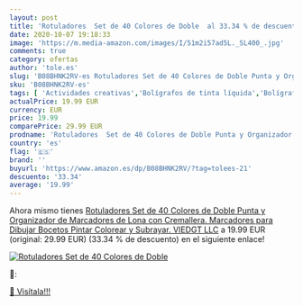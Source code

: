 ```yaml
---
layout: post
title: 'Rotuladores  Set de 40 Colores de Doble  al 33.34 % de descuento'
date: 2020-10-07 19:18:33
image: 'https://m.media-amazon.com/images/I/51m2i57ad5L._SL400_.jpg'
comments: true
category: ofertas
author: 'tole.es'
slug: 'B08BHNK2RV-es Rotuladores Set de 40 Colores de Doble Punta y Organizador...'
sku: 'B08BHNK2RV-es'
tags: [ 'Actividades creativas','Bolígrafos de tinta líquida','Bolígrafos y recambios','Bolígrafos, lápices y útiles de escritura','Juguetes','Juguetes y juegos','Material de educación infantil','Material de escritura y dibujo para niños','Material escolar y educativo','Mosaicos para niños','Oficina y papelería','Pinturas','Rotuladores de colores para niños','Témperas y pinturas para murales','colorear','rotuladores', ]
actualPrice: 19.99 EUR
currency: EUR
price: 19.99
comparePrice: 29.99 EUR
prodname: 'Rotuladores  Set de 40 Colores de Doble Punta y Organizador de Marcadores de Lona con Cremallera. Marcadores para Dibujar Bocetos  Pintar  Colorear y Subrayar. VIEDGT LLC'
country: 'es'
flag: '🇪🇸'
brand: ''
buyurl: 'https://www.amazon.es/dp/B08BHNK2RV/?tag=tolees-21'
descuento: '33.34'
average: '19.99'
---
```


Ahora mismo tienes [Rotuladores  Set de 40 Colores de Doble Punta y Organizador de Marcadores de Lona con Cremallera. Marcadores para Dibujar Bocetos  Pintar  Colorear y Subrayar. VIEDGT LLC](https://www.amazon.es/dp/B08BHNK2RV/?tag=tolees-21) a 19.99 EUR (original: 29.99 EUR) (33.34 %  de descuento) en el siguiente enlace!

[![Rotuladores  Set de 40 Colores de Doble ](https://m.media-amazon.com/images/I/51m2i57ad5L._SL400_.jpg)](https://www.amazon.es/dp/B08BHNK2RV/?tag=tolees-21)

🔎:


[🛒 Visítala!!!](https://www.amazon.es/dp/B08BHNK2RV/?tag=tolees-21)
